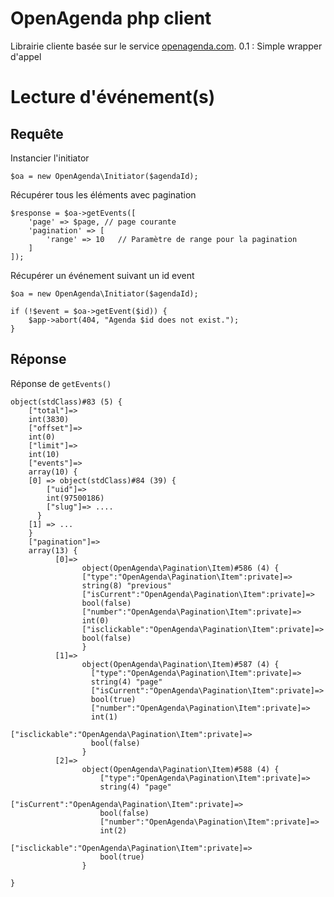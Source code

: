 # OpenAgenda php client

Librairie cliente basée sur le service [openagenda.com](http://openagenda.com).
0.1 : Simple wrapper d'appel
 
# Lecture d'événement(s)

## Requête

Instancier l'initiator

    $oa = new OpenAgenda\Initiator($agendaId);
 
Récupérer tous les éléments avec pagination

    $response = $oa->getEvents([
        'page' => $page, // page courante
        'pagination' => [
            'range' => 10   // Paramètre de range pour la pagination
        ]
    ]);
    
Récupérer un événement suivant un id event

    $oa = new OpenAgenda\Initiator($agendaId);

    if (!$event = $oa->getEvent($id)) {
        $app->abort(404, "Agenda $id does not exist.");
    }

## Réponse

Réponse de `getEvents()` 

    object(stdClass)#83 (5) {
        ["total"]=>
        int(3830)
        ["offset"]=>
        int(0)
        ["limit"]=>
        int(10)
        ["events"]=>
        array(10) {
        [0] => object(stdClass)#84 (39) {
            ["uid"]=>
            int(97500186)
            ["slug"]=> ....
          }
        [1] => ...
        }
        ["pagination"]=>
        array(13) {
              [0]=>
                    object(OpenAgenda\Pagination\Item)#586 (4) {
                    ["type":"OpenAgenda\Pagination\Item":private]=>
                    string(8) "previous"
                    ["isCurrent":"OpenAgenda\Pagination\Item":private]=>
                    bool(false)
                    ["number":"OpenAgenda\Pagination\Item":private]=>
                    int(0)
                    ["isclickable":"OpenAgenda\Pagination\Item":private]=>
                    bool(false)
                    }
              [1]=>
                    object(OpenAgenda\Pagination\Item)#587 (4) {
                      ["type":"OpenAgenda\Pagination\Item":private]=>
                      string(4) "page"
                      ["isCurrent":"OpenAgenda\Pagination\Item":private]=>
                      bool(true)
                      ["number":"OpenAgenda\Pagination\Item":private]=>
                      int(1)
                      ["isclickable":"OpenAgenda\Pagination\Item":private]=>
                      bool(false)
                    }
              [2]=>
                    object(OpenAgenda\Pagination\Item)#588 (4) {
                        ["type":"OpenAgenda\Pagination\Item":private]=>
                        string(4) "page"
                        ["isCurrent":"OpenAgenda\Pagination\Item":private]=>
                        bool(false)
                        ["number":"OpenAgenda\Pagination\Item":private]=>
                        int(2)
                        ["isclickable":"OpenAgenda\Pagination\Item":private]=>
                        bool(true)
                    }
       
    }
    
    
#
